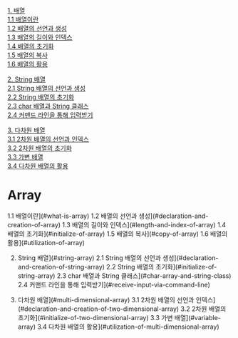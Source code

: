 [1. 배열](#array)             
[1.1 배열이란](#what-is-array)               
[1.2 배열의 선언과 생성](#declaration-and-creation-of-array)           
[1.3 배열의 길이와 인덱스](#length-and-index-of-array)            
[1.4 배열의 초기화](#initialize-of-array)              
[1.5 배열의 복사](#copy-of-array)            
[1.6 배열의 활용](#utilization-of-array)              

[2. String 배열](#string-array)                               
[2.1 String 배열의 선언과 생성](#declaration-and-creation-of-string-array)           
[2.2 String 배열의 초기화](#initialize-of-string-array)             
[2.3 char 배열과 String 클래스](#char-array-and-string-class)            
[2.4 커맨드 라인을 통해 입력받기](#receive-input-via-command-line)               

[3. 다차원 배열](#multi-dimensional-array)               
[3.1 2차원 배열의 선언과 인덱스](#declaration-and-creation-of-two-dimensional-array)             
[3.2 2차원 배열의 초기화](#initialize-of-two-dimensional-array)          
[3.3 가변 배열](#variable-array)          
[3.4 다차원 배열의 활용](#utilization-of-multi-dimensional-array)          

# Array


1.1 배열이란](#what-is-array)
1.2 배열의 선언과 생성](#declaration-and-creation-of-array)
1.3 배열의 길이와 인덱스](#length-and-index-of-array)
1.4 배열의 초기화](#initialize-of-array)
1.5 배열의 복사](#copy-of-array)
1.6 배열의 활용](#utilization-of-array)

2. String 배열](#string-array)
2.1 String 배열의 선언과 생성](#declaration-and-creation-of-string-array)
2.2 String 배열의 초기화](#initialize-of-string-array)
2.3 char 배열과 String 클래스](#char-array-and-string-class)
2.4 커맨드 라인을 통해 입력받기](#receive-input-via-command-line)

3. 다차원 배열](#multi-dimensional-array)
3.1 2차원 배열의 선언과 인덱스](#declaration-and-creation-of-two-dimensional-array)
3.2 2차원 배열의 초기화](#initialize-of-two-dimensional-array)
3.3 가변 배열](#variable-array)
3.4 다차원 배열의 활용](#utilization-of-multi-dimensional-array)







